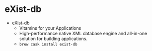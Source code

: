 # eXist-db
- [eXist-db](https://exist-db.org/exist/apps/homepage/index.html)
  -  Vitamins for your Applications
  - High-performance native XML database engine and all-in-one solution for building applications.
  - `brew cask install exist-db`
